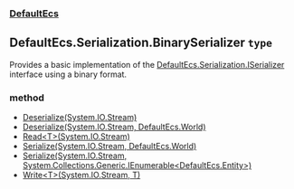 ### [DefaultEcs](./DefaultEcs 'DefaultEcs')
## DefaultEcs.Serialization.BinarySerializer `type`
Provides a basic implementation of the [DefaultEcs.Serialization.ISerializer](./DefaultEcs-Serialization-ISerializer 'DefaultEcs.Serialization.ISerializer') interface using a binary format.
### method
- [Deserialize(System.IO.Stream)](./DefaultEcs-Serialization-BinarySerializer-Deserialize(System-IO-Stream) 'DefaultEcs.Serialization.BinarySerializer.Deserialize(System.IO.Stream)')
- [Deserialize(System.IO.Stream, DefaultEcs.World)](./DefaultEcs-Serialization-BinarySerializer-Deserialize(System-IO-Stream-_DefaultEcs-World) 'DefaultEcs.Serialization.BinarySerializer.Deserialize(System.IO.Stream, DefaultEcs.World)')
- [Read&lt;T&gt;(System.IO.Stream)](./DefaultEcs-Serialization-BinarySerializer-Read-T-(System-IO-Stream) 'DefaultEcs.Serialization.BinarySerializer.Read&lt;T&gt;(System.IO.Stream)')
- [Serialize(System.IO.Stream, DefaultEcs.World)](./DefaultEcs-Serialization-BinarySerializer-Serialize(System-IO-Stream-_DefaultEcs-World) 'DefaultEcs.Serialization.BinarySerializer.Serialize(System.IO.Stream, DefaultEcs.World)')
- [Serialize(System.IO.Stream, System.Collections.Generic.IEnumerable&lt;DefaultEcs.Entity&gt;)](./DefaultEcs-Serialization-BinarySerializer-Serialize(System-IO-Stream-_System-Collections-Generic-IEnumerable-DefaultEcs-Entity-) 'DefaultEcs.Serialization.BinarySerializer.Serialize(System.IO.Stream, System.Collections.Generic.IEnumerable&lt;DefaultEcs.Entity&gt;)')
- [Write&lt;T&gt;(System.IO.Stream, T)](./DefaultEcs-Serialization-BinarySerializer-Write-T-(System-IO-Stream-_T) 'DefaultEcs.Serialization.BinarySerializer.Write&lt;T&gt;(System.IO.Stream, T)')
